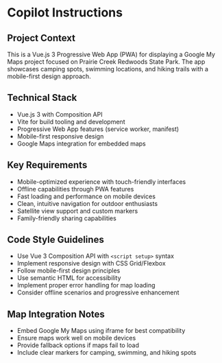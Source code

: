 # Copilot Instructions

<!-- Use this file to provide workspace-specific custom instructions to Copilot. For more details, visit https://code.visualstudio.com/docs/copilot/copilot-customization#_use-a-githubcopilotinstructionsmd-file -->

## Project Context

This is a Vue.js 3 Progressive Web App (PWA) for displaying a Google My Maps project focused on Prairie Creek Redwoods State Park. The app showcases camping spots, swimming locations, and hiking trails with a mobile-first design approach.

## Technical Stack

- Vue.js 3 with Composition API
- Vite for build tooling and development
- Progressive Web App features (service worker, manifest)
- Mobile-first responsive design
- Google Maps integration for embedded maps

## Key Requirements

- Mobile-optimized experience with touch-friendly interfaces
- Offline capabilities through PWA features
- Fast loading and performance on mobile devices
- Clean, intuitive navigation for outdoor enthusiasts
- Satellite view support and custom markers
- Family-friendly sharing capabilities

## Code Style Guidelines

- Use Vue 3 Composition API with `<script setup>` syntax
- Implement responsive design with CSS Grid/Flexbox
- Follow mobile-first design principles
- Use semantic HTML for accessibility
- Implement proper error handling for map loading
- Consider offline scenarios and progressive enhancement

## Map Integration Notes

- Embed Google My Maps using iframe for best compatibility
- Ensure maps work well on mobile devices
- Provide fallback options if maps fail to load
- Include clear markers for camping, swimming, and hiking spots
